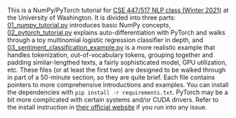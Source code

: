 This is a NumPy/PyTorch tutorial for [CSE 447/517 NLP class (Winter 2021)](https://docs.google.com/document/d/1gBz2w79DBrGjNGq2TMqJBDIWzUGsQacWFAszZKz6OKI/edit#) at the University of Washington. It is divided into three parts: [01_numpy_tutorial.py](01_numpy_tutorial.py) introduces basic NumPy concepts, [02_pytorch_tutorial.py](02_pytorch_tutorial.py) explains auto-differentiation with PyTorch and walks through a toy multinomial logistic regression classifier in depth, and [03_sentiment_classification_example.py](03_sentiment_classification_example.py) is a more realistic example that handles tokenization, out-of-vocabulary tokens, grouping together and padding similar-lengthed texts, a fairly sophisticated model, GPU utilization, etc. These files (or at least the first two) are designed to be walked through in part of a 50-minute section, so they are quite brief. Each file contains pointers to more comprehensive introductions and examples.
You can install the dependencies with `pip install -r requirements.txt`. PyTorch may be a bit more complicated with certain systems and/or CUDA drivers. Refer to the install instruction in [their official website](https://pytorch.org/) if you run into any issue.

